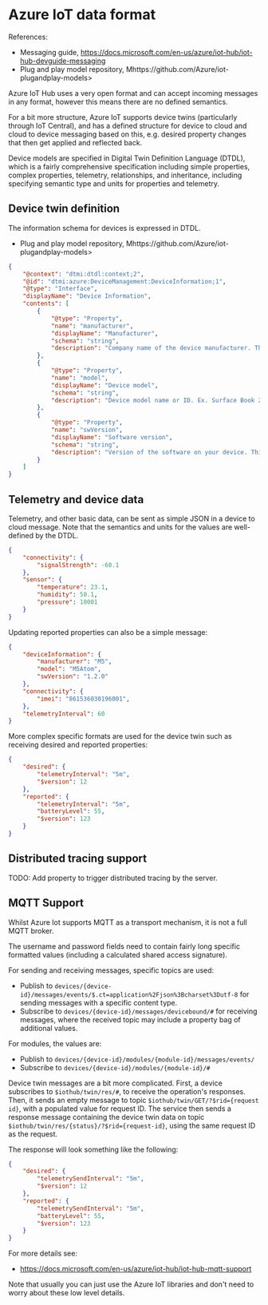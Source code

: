 Azure IoT data format
=====================

References:
* Messaging guide, <https://docs.microsoft.com/en-us/azure/iot-hub/iot-hub-devguide-messaging>
* Plug and play model repository, Mhttps://github.com/Azure/iot-plugandplay-models>

Azure IoT Hub uses a very open format and can accept incoming messages in any format, however this means there are no defined semantics.

For a bit more structure, Azure IoT supports device twins (particularly through IoT Central), and has a defined structure for device to cloud and cloud to device messaging based on this, e.g. desired property changes that then get applied and reflected back.

Device models are specified in Digital Twin Definition Language (DTDL), which is a fairly comprehensive specification including simple properties, complex properties, telemetry, relationships, and inheritance, including specifying semantic type and units for properties and telemetry.


Device twin definition
----------------------

The information schema for devices is expressed in DTDL.

* Plug and play model repository, Mhttps://github.com/Azure/iot-plugandplay-models>

```json
{
    "@context": "dtmi:dtdl:context;2",
    "@id": "dtmi:azure:DeviceManagement:DeviceInformation;1",
    "@type": "Interface",
    "displayName": "Device Information",
    "contents": [
        {
            "@type": "Property",
            "name": "manufacturer",
            "displayName": "Manufacturer",
            "schema": "string",
            "description": "Company name of the device manufacturer. This could be the same as the name of the original equipment manufacturer (OEM). Ex. Contoso."
        },
        {
            "@type": "Property",
            "name": "model",
            "displayName": "Device model",
            "schema": "string",
            "description": "Device model name or ID. Ex. Surface Book 2."
        },
        {
            "@type": "Property",
            "name": "swVersion",
            "displayName": "Software version",
            "schema": "string",
            "description": "Version of the software on your device. This could be the version of your firmware. Ex. 1.3.45"
        }
    ]
}
```

Telemetry and device data
-------------------------

Telemetry, and other basic data, can be sent as simple JSON in a device to cloud message. Note that the semantics and units for the values are well-defined by the DTDL.

```json
{
    "connectivity": {
        "signalStrength": -60.1
    },
    "sensor": {
        "temperature": 23.1,
        "humidity": 50.1,
        "pressure": 10001
    }
}
```

Updating reported properties can also be a simple message:

```json
{
    "deviceInformation": {
        "manufacturer": "M5",
        "model": "M5Atom",
        "swVersion": "1.2.0"
    },
    "connectivity": {
        "imei": "861536030196001",
    },
    "telemetryInterval": 60
}
```

More complex specific formats are used for the device twin such as receiving desired and reported properties:

```json
{
    "desired": {
        "telemetryInterval": "5m",
        "$version": 12
    },
    "reported": {
        "telemetryInterval": "5m",
        "batteryLevel": 55,
        "$version": 123
    }
}
```

Distributed tracing support
---------------------------

TODO: Add property to trigger distributed tracing by the server.
 


MQTT Support
------------

Whilst Azure Iot supports MQTT as a transport mechanism, it is not a full MQTT broker.

The username and password fields need to contain fairly long specific formatted values (including a calculated shared access signature).

For sending and receiving messages, specific topics are used:
* Publish to `devices/{device-id}/messages/events/$.ct=application%2Fjson%3Bcharset%3Dutf-8` for sending messages with a specific content type.
* Subscribe to `devices/{device-id}/messages/devicebound/#` for receiving messages, where the received topic may include a property bag of additional values.

For modules, the values are:
* Publish to `devices/{device-id}/modules/{module-id}/messages/events/`
* Subscribe to `devices/{device-id}/modules/{module-id}/#`

Device twin messages are a bit more complicated. First, a device subscribes to `$iothub/twin/res/#`, to receive the operation's responses. Then, it sends an empty message to topic `$iothub/twin/GET/?$rid={request id}`, with a populated value for request ID. The service then sends a response message containing the device twin data on topic `$iothub/twin/res/{status}/?$rid={request-id}`, using the same request ID as the request.

The response will look something like the following:

```json
{
    "desired": {
        "telemetrySendInterval": "5m",
        "$version": 12
    },
    "reported": {
        "telemetrySendInterval": "5m",
        "batteryLevel": 55,
        "$version": 123
    }
}
```

For more details see:
* <https://docs.microsoft.com/en-us/azure/iot-hub/iot-hub-mqtt-support>

Note that usually you can just use the Azure IoT libraries and don't need to worry about these low level details.


